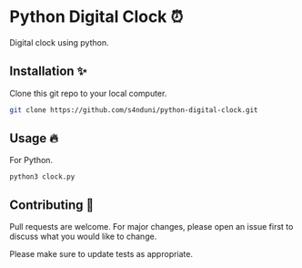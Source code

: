 # Python Digital Clock ⏰

Digital clock using python.

## Installation ✨

Clone this git repo to your local computer.

```bash
git clone https://github.com/s4nduni/python-digital-clock.git
```

## Usage 🔥

For Python.
```
python3 clock.py
```


## Contributing 🤝
Pull requests are welcome. For major changes, please open an issue first to discuss what you would like to change.

Please make sure to update tests as appropriate.
